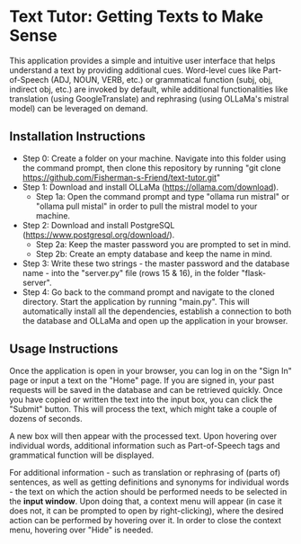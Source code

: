 # Text Tutor: Getting Texts to Make Sense

This application provides a simple and intuitive user interface that helps understand a text by providing additional cues. Word-level cues like Part-of-Speech (ADJ, NOUN, VERB, etc.) or grammatical function (subj, obj, indirect obj, etc.) are invoked by default, while additional functionalities like translation (using GoogleTranslate) and rephrasing (using OLLaMa's mistral model) can be leveraged on demand.

## Installation Instructions

- Step 0: Create a folder on your machine. Navigate into this folder using the command prompt, then clone this repository by running "git clone https://github.com/Fisherman-s-Friend/text-tutor.git"
- Step 1: Download and install OLLaMa (https://ollama.com/download).
  - Step 1a: Open the command prompt and type "ollama run mistral" or "ollama pull mistal" in order to pull the mistral model to your machine.
- Step 2: Download and install PostgreSQL (https://www.postgresql.org/download/).
  - Step 2a: Keep the master password you are prompted to set in mind.
  - Step 2b: Create an empty database and keep the name in mind.
- Step 3: Write these two strings - the master password and the database name - into the "server.py" file (rows 15 & 16), in the folder "flask-server".
- Step 4: Go back to the command prompt and navigate to the cloned directory. Start the application by running "main.py". This will automatically install all the dependencies, establish a connection to both the database and OLLaMa and open up the application in your browser.

## Usage Instructions

Once the application is open in your browser, you can log in on the "Sign In" page or input a text on the "Home" page. If you are signed in, your past requests will be saved in the database and can be retrieved quickly. Once you have copied or written the text into the input box, you can click the "Submit" button. This will process the text, which might take a couple of dozens of seconds.

A new box will then appear with the processed text. Upon hovering over individual words, additional information such as Part-of-Speech tags and grammatical function will be displayed.

For additional information - such as translation or rephrasing of (parts of) sentences, as well as getting definitions and synonyms for individual words - the text on which the action should be performed needs to be selected in the **input window**. Upon doing that, a context menu will appear (in case it does not, it can be prompted to open by right-clicking), where the desired action can be performed by hovering over it. In order to close the context menu, hovering over "Hide" is needed.
